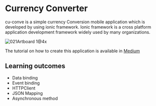 # Currency Converter

cu-conve is a simple currency Conversion mobile application which is developed by using ionic framework. Ionic framework is a cross platform application development framework widely used by many organizations.

![021Artboard 1@4x](https://user-images.githubusercontent.com/25591638/57977907-81193b00-7a1f-11e9-9bd7-bb5a2b50a49d.png)

The tutorial on how to create this application is available in [Medium](https://hackernoon.com/ionic-currency-converter-8f33d3d76d2d)

## Learning outcomes
- Data binding
- Event binding
- HTTPClient  
- JSON Mapping
- Asynchronous method

